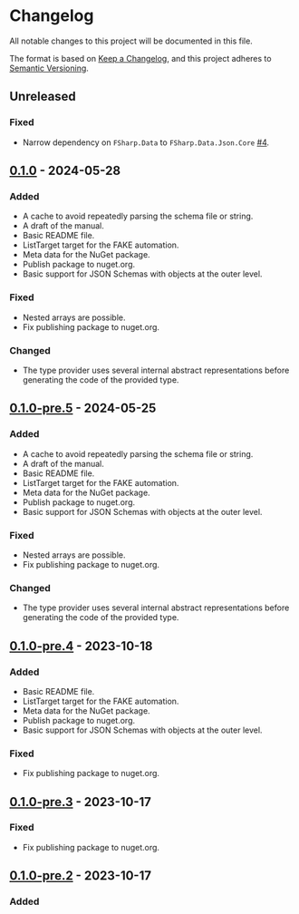# Changelog

All notable changes to this project will be documented in this file.

The format is based on [Keep a Changelog](https://keepachangelog.com/en/1.0.0/),
and this project adheres to [Semantic Versioning](https://semver.org/spec/v2.0.0.html).

## Unreleased

### Fixed
- Narrow dependency on `FSharp.Data` to `FSharp.Data.Json.Core`
  [#4](https://github.com/florenzen/JsonSchemaProvider/pull/4).

## [0.1.0] - 2024-05-28

### Added
- A cache to avoid repeatedly parsing the schema file or string.
- A draft of the manual.
- Basic README file.
- ListTarget target for the FAKE automation.
- Meta data for the NuGet package.
- Publish package to nuget.org.
- Basic support for JSON Schemas with objects at the outer level.

### Fixed
- Nested arrays are possible.
- Fix publishing package to nuget.org.

### Changed
- The type provider uses several internal abstract representations before
  generating the code of the provided type.

## [0.1.0-pre.5] - 2024-05-25

### Added
- A cache to avoid repeatedly parsing the schema file or string.
- A draft of the manual.
- Basic README file.
- ListTarget target for the FAKE automation.
- Meta data for the NuGet package.
- Publish package to nuget.org.
- Basic support for JSON Schemas with objects at the outer level.

### Fixed
- Nested arrays are possible.
- Fix publishing package to nuget.org.

### Changed
- The type provider uses several internal abstract representations before
  generating the code of the provided type.

## [0.1.0-pre.4] - 2023-10-18

### Added
- Basic README file.
- ListTarget target for the FAKE automation.
- Meta data for the NuGet package.
- Publish package to nuget.org.
- Basic support for JSON Schemas with objects at the outer level.

### Fixed
- Fix publishing package to nuget.org.

## [0.1.0-pre.3] - 2023-10-17

### Fixed
- Fix publishing package to nuget.org.

## [0.1.0-pre.2] - 2023-10-17

### Added

[Unreleased]: https://github.com/florenzen/JsonSchemaProvider/compare/v0.1.0...HEAD
[0.1.0]: https://github.com/florenzen/JsonSchemaProvider/releases/tag/v0.1.0
[0.1.0-pre.5]: https://github.com/florenzen/JsonSchemaProvider/releases/tag/v0.1.0-pre.5
[0.1.0-pre.4]: https://github.com/florenzen/JsonSchemaProvider/releases/tag/v0.1.0-pre.4
[0.1.0-pre.3]: https://github.com/florenzen/JsonSchemaProvider/releases/tag/v0.1.0-pre.3
[0.1.0-pre.2]: https://github.com/florenzen/JsonSchemaProvider/releases/tag/v0.1.0-pre.2
[0.1.0-pre.1]: https://github.com/florenzen/JsonSchemaProvider/releases/tag/v0.1.0-pre.1
